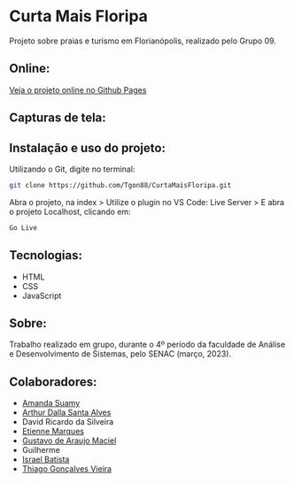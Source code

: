 # Curta Mais Floripa

Projeto sobre praias e turismo em Florianópolis, realizado pelo Grupo 09.

## Online:

[Veja o projeto online no Github Pages](https://tgon88.github.io/CurtaMaisFloripa/)

## Capturas de tela:

## Instalação e uso do projeto:

Utilizando o Git, digite no terminal:

```bash
git clone https://github.com/Tgon88/CurtaMaisFloripa.git
```

Abra o projeto, na index > Utilize o plugin no VS Code: Live Server > E abra o projeto Localhost, clicando em:

```bash
Go Live
```

## Tecnologias:

-   HTML
-   CSS
-   JavaScript

## Sobre:

Trabalho realizado em grupo, durante o 4º período da faculdade de Análise e Desenvolvimento de Sistemas, pelo SENAC (março, 2023).

## Colaboradores:

-   [Amanda Suamy](https://www.linkedin.com/in/amanda-suamy-5a380a184)
-   [Arthur Dalla Santa Alves](https://www.linkedin.com/in/arthurdsalves/)
-   David Ricardo da Silveira
-   [Etienne Marques](https://www.linkedin.com/in/etienne-marques-902462a7)
-   [Gustavo de Araujo Maciel](https://linkedin.com/in/gustavoaraujomaciel)
-   Guilherme
-   [Israel Batista](https://www.linkedin.com/in/israel-batista)
-   [Thiago Gonçalves Vieira](https://www.linkedin.com/in/thiago-vieira-952159181)
